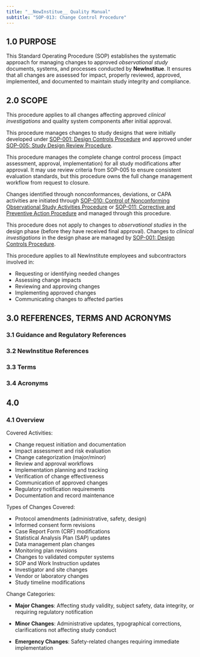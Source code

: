 ```yaml
---
title: "__NewInstitue__ Quality Manual"
subtitle: "SOP-013: Change Control Procedure"
---
```


## 1.0 PURPOSE

This Standard Operating Procedure (SOP) establishes the systematic approach for
managing changes to approved *observational study* documents, systems, and
processes conducted by __NewInstitue__. It ensures that all changes are
assessed for impact, properly reviewed, approved, implemented, and documented
to maintain study integrity and compliance.

## 2.0 SCOPE

This procedure applies to all changes affecting approved *clinical
investigations* and quality system components after initial approval.

This procedure manages changes to study designs that were initially developed
under [SOP-001: Design Controls Procedure](SOP-001--Design_Controls_Procedure.md)
and approved under [SOP-005: Study Design Review Procedure](SOP-005--Study_Design_Review_Procedure.md).

This procedure manages the complete change control process (impact assessment,
approval, implementation) for all study modifications after approval. It may
use review  criteria from SOP-005 to ensure consistent evaluation standards, but
this procedure owns the full change management workflow from request to closure.

Changes identified through nonconformances, deviations, or CAPA activities are
initiated through [SOP-010: Control of Nonconforming Observational Study Activities Procedure](SOP-010--Control_of_Nonconforming_Observational_Study_Activities_Procedure.md) or
[SOP-011: Corrective and Preventive Action Procedure](SOP-011--Corrective_and_Preventive_Action_Procedure.md)
and managed through this procedure.

This procedure does not apply to changes to *observational studies* in the
design phase (before they have received final approval).  Changes to *clinical
investigations* in the design phase are managed by [SOP-001: Design Controls Procedure](SOP-001--Design_Controls_Procedure.md).

This procedure applies to all NewInstitute employees and subcontractors involved
in:

- Requesting or identifying needed changes
- Assessing change impacts
- Reviewing and approving changes
- Implementing approved changes
- Communicating changes to affected parties

## 3.0 REFERENCES, TERMS AND ACRONYMS

### 3.1 Guidance and Regulatory References

### 3.2 __NewInstitue__ References 

### 3.3 Terms

### 3.4 Acronyms

## 4.0

### 4.1 Overview

Covered Activities:

- Change request initiation and documentation
- Impact assessment and risk evaluation
- Change categorization (major/minor)
- Review and approval workflows
- Implementation planning and tracking
- Verification of change effectiveness
- Communication of approved changes
- Regulatory notification requirements
- Documentation and record maintenance

Types of Changes Covered:

- Protocol amendments (administrative, safety, design)
- Informed consent form revisions
- Case Report Form (CRF) modifications
- Statistical Analysis Plan (SAP) updates
- Data management plan changes
- Monitoring plan revisions
- Changes to validated computer systems
- SOP and Work Instruction updates
- Investigator and site changes
- Vendor or laboratory changes
- Study timeline modifications

Change Categories:

-   **Major Changes**: Affecting study validity, subject safety, data integrity,
    or requiring regulatory notification

-   **Minor Changes**: Administrative updates, typographical corrections,
    clarifications not affecting study conduct

-   **Emergency Changes**: Safety-related changes requiring immediate
    implementation
